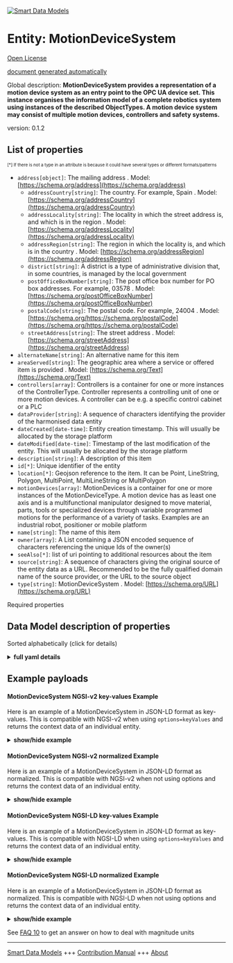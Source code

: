 <!-- 10-Header -->    
[![Smart Data Models](https://smartdatamodels.org/wp-content/uploads/2022/01/SmartDataModels_logo.png "Logo")](https://smartdatamodels.org)    
Entity: MotionDeviceSystem    
==========================<!-- /10-Header -->    
<!-- 15-License -->    
[Open License](https://github.com/smart-data-models//dataModel.OPCUA/blob/master/MotionDeviceSystem/LICENSE.md)    
[document generated automatically](https://docs.google.com/presentation/d/e/2PACX-1vTs-Ng5dIAwkg91oTTUdt8ua7woBXhPnwavZ0FxgR8BsAI_Ek3C5q97Nd94HS8KhP-r_quD4H0fgyt3/pub?start=false&loop=false&delayms=3000#slide=id.gb715ace035_0_60)    
<!-- /15-License -->    
<!-- 20-Description -->    
Global description: **MotionDeviceSystem provides a representation of a motion device system as an entry point to the OPC UA device set. This instance organises the information model of a complete robotics system using instances of the described ObjectTypes. A motion device system may consist of multiple motion devices, controllers and safety systems.**    
version: 0.1.2    
<!-- /20-Description -->    
<!-- 30-PropertiesList -->    
## List of properties    
<sup><sub>[*] If there is not a type in an attribute is because it could have several types or different formats/patterns</sub></sup>    
- `address[object]`: The mailing address  . Model: [https://schema.org/address](https://schema.org/address)	- `addressCountry[string]`: The country. For example, Spain  . Model: [https://schema.org/addressCountry](https://schema.org/addressCountry)    
	- `addressLocality[string]`: The locality in which the street address is, and which is in the region  . Model: [https://schema.org/addressLocality](https://schema.org/addressLocality)    
	- `addressRegion[string]`: The region in which the locality is, and which is in the country  . Model: [https://schema.org/addressRegion](https://schema.org/addressRegion)    
	- `district[string]`: A district is a type of administrative division that, in some countries, is managed by the local government      
	- `postOfficeBoxNumber[string]`: The post office box number for PO box addresses. For example, 03578  . Model: [https://schema.org/postOfficeBoxNumber](https://schema.org/postOfficeBoxNumber)    
	- `postalCode[string]`: The postal code. For example, 24004  . Model: [https://schema.org/https://schema.org/postalCode](https://schema.org/https://schema.org/postalCode)    
	- `streetAddress[string]`: The street address  . Model: [https://schema.org/streetAddress](https://schema.org/streetAddress)    
- `alternateName[string]`: An alternative name for this item  - `areaServed[string]`: The geographic area where a service or offered item is provided  . Model: [https://schema.org/Text](https://schema.org/Text)- `controllers[array]`:  Controllers is a container for one or more instances of the ControllerType. Controller represents a controlling unit of one or more motion devices. A controller can be e.g. a specific control cabinet or a PLC  - `dataProvider[string]`: A sequence of characters identifying the provider of the harmonised data entity  - `dateCreated[date-time]`: Entity creation timestamp. This will usually be allocated by the storage platform  - `dateModified[date-time]`: Timestamp of the last modification of the entity. This will usually be allocated by the storage platform  - `description[string]`: A description of this item  - `id[*]`: Unique identifier of the entity  - `location[*]`: Geojson reference to the item. It can be Point, LineString, Polygon, MultiPoint, MultiLineString or MultiPolygon  - `motionDevices[array]`: MotionDevices is a container for one or more instances of the MotionDeviceType. A motion device has as least one axis and is a multifunctional manipulator designed to move material, parts, tools or specialized devices through variable programmed motions for the performance of a variety of tasks. Examples are an industrial robot, positioner or mobile platform  - `name[string]`: The name of this item  - `owner[array]`: A List containing a JSON encoded sequence of characters referencing the unique Ids of the owner(s)  - `seeAlso[*]`: list of uri pointing to additional resources about the item  - `source[string]`: A sequence of characters giving the original source of the entity data as a URL. Recommended to be the fully qualified domain name of the source provider, or the URL to the source object  - `type[string]`: MotionDeviceSystem  . Model: [https://schema.org/URL](https://schema.org/URL)<!-- /30-PropertiesList -->    
<!-- 35-RequiredProperties -->    
Required properties    
<!-- /35-RequiredProperties -->    
<!-- 40-RequiredProperties -->    
<!-- /40-RequiredProperties -->    
<!-- 50-DataModelHeader -->    
## Data Model description of properties    
Sorted alphabetically (click for details)    
<!-- /50-DataModelHeader -->    
<!-- 60-ModelYaml -->    
<details><summary><strong>full yaml details</strong></summary>      
```yaml    
MotionDeviceSystem:      
  description: 'MotionDeviceSystem provides a representation of a motion device system as an entry point to the OPC UA device set. This instance organises the information model of a complete robotics system using instances of the described ObjectTypes. A motion device system may consist of multiple motion devices, controllers and safety systems.'      
  properties:      
    address:      
      description: The mailing address      
      properties:      
        addressCountry:      
          description: 'The country. For example, Spain'      
          type: string      
          x-ngsi:      
            model: https://schema.org/addressCountry      
            type: Property      
        addressLocality:      
          description: 'The locality in which the street address is, and which is in the region'      
          type: string      
          x-ngsi:      
            model: https://schema.org/addressLocality      
            type: Property      
        addressRegion:      
          description: 'The region in which the locality is, and which is in the country'      
          type: string      
          x-ngsi:      
            model: https://schema.org/addressRegion      
            type: Property      
        district:      
          description: 'A district is a type of administrative division that, in some countries, is managed by the local government'      
          type: string      
          x-ngsi:      
            type: Property      
        postOfficeBoxNumber:      
          description: 'The post office box number for PO box addresses. For example, 03578'      
          type: string      
          x-ngsi:      
            model: https://schema.org/postOfficeBoxNumber      
            type: Property      
        postalCode:      
          description: 'The postal code. For example, 24004'      
          type: string      
          x-ngsi:      
            model: https://schema.org/https://schema.org/postalCode      
            type: Property      
        streetAddress:      
          description: The street address      
          type: string      
          x-ngsi:      
            model: https://schema.org/streetAddress      
            type: Property      
        streetNr:      
          description: Number identifying a specific property on a public street      
          type: string      
          x-ngsi:      
            type: Property      
      type: object      
      x-ngsi:      
        model: https://schema.org/address      
        type: Property      
    alternateName:      
      description: An alternative name for this item      
      type: string      
      x-ngsi:      
        type: Property      
    areaServed:      
      description: The geographic area where a service or offered item is provided      
      type: string      
      x-ngsi:      
        model: https://schema.org/Text      
        type: Property      
    controllers:      
      description: ' Controllers is a container for one or more instances of the ControllerType. Controller represents a controlling unit of one or more motion devices. A controller can be e.g. a specific control cabinet or a PLC'      
      items:      
        description: A Controller      
        properties:      
          browseName:      
            description: Controller BrowseName      
            type: string      
            x-ngsi:      
              model: https://schema.org/Text      
              type: Property      
          components:      
            description: 'Components is a container for one or more instances of subtypes of ComponentType defined in OPC UA DI. The listed components are installed in the motion device system, e.g. a processing-unit, a power-supply, an IO-board or a drive, and have an electrical interface to the controller'      
            items:      
              description: A component      
              properties:      
                browseName:      
                  description: Component BrowseName      
                  type: string      
                  x-ngsi:      
                    model: https://schema.org/Text      
                    type: Property      
              type: object      
            type: array      
            x-ngsi:      
              type: Property      
          manufacturer:      
            description: The name of the company that manufactured the device      
            type: string      
            x-ngsi:      
              model: https://schema.org/Text      
              type: Property      
          model:      
            description: The name of the product      
            type: string      
            x-ngsi:      
              model: https://schema.org/Text      
              type: Property      
          parameterSet:      
            description: Provides a set of parameters      
            properties:      
              cabinetFanSpeed:      
                description: The speed of the cabinet fan      
                type: number      
                x-ngsi:      
                  model: https://schema.org/Number      
                  type: Property      
              cpuFanSpeed:      
                description: The speed of the CPU fan      
                type: number      
                x-ngsi:      
                  model: https://schema.org/Number      
                  type: Property      
              inputVoltage:      
                description: The input voltage of the controller which can be a configured value. To distinguish between an AC or DC supply the optional property Definition of the base type DataItemType shall be used      
                type: number      
                x-ngsi:      
                  model: https://schema.org/Number      
                  type: Property      
              startUpTime:      
                description: The date and time of the last start-up of the controller      
                format: date-time      
                x-ngsi:      
                  model: https://schema.org/DateTime      
                  type: Property      
              temperature:      
                description: The controller temperature given by a temperature sensor inside of the controller      
                type: number      
                x-ngsi:      
                  model: https://schema.org/Number      
                  type: Property      
              totalEnergyConsumption:      
                description: The total accumulated energy consumed by the motion devices related with this controller instance      
                type: number      
                x-ngsi:      
                  model: https://schema.org/Number      
                  type: Property      
              totalPowerOnTime:      
                description: The total accumulated time the controller was powered on      
                type: string      
                x-ngsi:      
                  model: https://schema.org/Text      
                  type: Property      
              upsState:      
                description: The vendor specific status of an integrated uninterruptible power supply or accumulator system      
                type: string      
                x-ngsi:      
                  model: https://schema.org/Text      
                  type: Property      
            type: object      
            x-ngsi:      
              type: Property      
          productCode:      
            description: A unique combination of numbers and letters used to identify the product. It may be the order information displayed on type shields or in ERP systems      
            type: string      
            x-ngsi:      
              model: https://schema.org/Text      
              type: Property      
          serialNumber:      
            description: A unique production number assigned by the manufacturer of the device. This is often stamped on the outside of the device and may be used for traceability and warranty purposes      
            type: string      
            x-ngsi:      
              model: https://schema.org/Text      
              type: Property      
          software:      
            description: Software is a container for one or more instances of SoftwareType defined in OPC UA DI. Each controller has at least one software installed that is a runtime software or firmware of the controller. NOTE This type of program is usually generated before installation and can only be modified thereafter by the manufacturer      
            items:      
              description: A software      
              properties:      
                browseName:      
                  description: Software BrowseName      
                  type: string      
                  x-ngsi:      
                    model: https://schema.org/Text      
                    type: Property      
              type: object      
            type: array      
            x-ngsi:      
              type: Property      
          taskControls:      
            description: TaskControls is a container for one or more instances of TaskControlType. The task control describes an execution engine that loads and runs task programs. One task runs one task program at the time. The system should instantiate the maximum allowed number of task controls      
            items:      
              description: A TaskControl      
              properties:      
                browseName:      
                  description: TaskControl BrowseName      
                  type: string      
                  x-ngsi:      
                    model: https://schema.org/Text      
                    type: Property      
                componentName:      
                  description: The name of the component      
                  type: string      
                  x-ngsi:      
                    model: https://schema.org/Text      
                    type: Property      
                parameterSet:      
                  description: Provides a set of parameters      
                  properties:      
                    executionMode:      
                      description: How the task control executes the task program      
                      type: number      
                      x-ngsi:      
                        model: https://schema.org/Number      
                        type: Property      
                    taskProgramLoaded:      
                      description: 'TRUE if a task program is loaded in the task control, FALSE otherwise'      
                      type: boolean      
                      x-ngsi:      
                        model: https://schema.org/Boolean      
                        type: Property      
                    taskProgramName:      
                      description: A customer given identifier for the task program      
                      type: string      
                      x-ngsi:      
                        model: https://schema.org/Text      
                        type: Property      
                  type: object      
                  x-ngsi:      
                    type: Property      
              type: object      
            type: array      
            x-ngsi:      
              type: Property      
        type: object      
      type: array      
      x-ngsi:      
        type: Property      
    dataProvider:      
      description: A sequence of characters identifying the provider of the harmonised data entity      
      type: string      
      x-ngsi:      
        type: Property      
    dateCreated:      
      description: Entity creation timestamp. This will usually be allocated by the storage platform      
      format: date-time      
      type: string      
      x-ngsi:      
        type: Property      
    dateModified:      
      description: Timestamp of the last modification of the entity. This will usually be allocated by the storage platform      
      format: date-time      
      type: string      
      x-ngsi:      
        type: Property      
    description:      
      description: A description of this item      
      type: string      
      x-ngsi:      
        type: Property      
    id:      
      anyOf:      
        - description: Identifier format of any NGSI entity      
          maxLength: 256      
          minLength: 1      
          pattern: ^[\w\-\.\{\}\$\+\*\[\]`|~^@!,:\\]+$      
          type: string      
          x-ngsi:      
            type: Property      
        - description: Identifier format of any NGSI entity      
          format: uri      
          type: string      
          x-ngsi:      
            type: Property      
      description: Unique identifier of the entity      
      x-ngsi:      
        type: Property      
    location:      
      description: 'Geojson reference to the item. It can be Point, LineString, Polygon, MultiPoint, MultiLineString or MultiPolygon'      
      oneOf:      
        - description: Geojson reference to the item. Point      
          properties:      
            bbox:      
              items:      
                type: number      
              minItems: 4      
              type: array      
            coordinates:      
              items:      
                type: number      
              minItems: 2      
              type: array      
            type:      
              enum:      
                - Point      
              type: string      
          required:      
            - type      
            - coordinates      
          title: GeoJSON Point      
          type: object      
          x-ngsi:      
            type: GeoProperty      
        - description: Geojson reference to the item. LineString      
          properties:      
            bbox:      
              items:      
                type: number      
              minItems: 4      
              type: array      
            coordinates:      
              items:      
                items:      
                  type: number      
                minItems: 2      
                type: array      
              minItems: 2      
              type: array      
            type:      
              enum:      
                - LineString      
              type: string      
          required:      
            - type      
            - coordinates      
          title: GeoJSON LineString      
          type: object      
          x-ngsi:      
            type: GeoProperty      
        - description: Geojson reference to the item. Polygon      
          properties:      
            bbox:      
              items:      
                type: number      
              minItems: 4      
              type: array      
            coordinates:      
              items:      
                items:      
                  items:      
                    type: number      
                  minItems: 2      
                  type: array      
                minItems: 4      
                type: array      
              type: array      
            type:      
              enum:      
                - Polygon      
              type: string      
          required:      
            - type      
            - coordinates      
          title: GeoJSON Polygon      
          type: object      
          x-ngsi:      
            type: GeoProperty      
        - description: Geojson reference to the item. MultiPoint      
          properties:      
            bbox:      
              items:      
                type: number      
              minItems: 4      
              type: array      
            coordinates:      
              items:      
                items:      
                  type: number      
                minItems: 2      
                type: array      
              type: array      
            type:      
              enum:      
                - MultiPoint      
              type: string      
          required:      
            - type      
            - coordinates      
          title: GeoJSON MultiPoint      
          type: object      
          x-ngsi:      
            type: GeoProperty      
        - description: Geojson reference to the item. MultiLineString      
          properties:      
            bbox:      
              items:      
                type: number      
              minItems: 4      
              type: array      
            coordinates:      
              items:      
                items:      
                  items:      
                    type: number      
                  minItems: 2      
                  type: array      
                minItems: 2      
                type: array      
              type: array      
            type:      
              enum:      
                - MultiLineString      
              type: string      
          required:      
            - type      
            - coordinates      
          title: GeoJSON MultiLineString      
          type: object      
          x-ngsi:      
            type: GeoProperty      
        - description: Geojson reference to the item. MultiLineString      
          properties:      
            bbox:      
              items:      
                type: number      
              minItems: 4      
              type: array      
            coordinates:      
              items:      
                items:      
                  items:      
                    items:      
                      type: number      
                    minItems: 2      
                    type: array      
                  minItems: 4      
                  type: array      
                type: array      
              type: array      
            type:      
              enum:      
                - MultiPolygon      
              type: string      
          required:      
            - type      
            - coordinates      
          title: GeoJSON MultiPolygon      
          type: object      
          x-ngsi:      
            type: GeoProperty      
      x-ngsi:      
        type: GeoProperty      
    motionDevices:      
      description: 'MotionDevices is a container for one or more instances of the MotionDeviceType. A motion device has as least one axis and is a multifunctional manipulator designed to move material, parts, tools or specialized devices through variable programmed motions for the performance of a variety of tasks. Examples are an industrial robot, positioner or mobile platform'      
      items:      
        description: A MotionDevice      
        properties:      
          additionalComponents:      
            description: 'AdditionalComponents is a container for one or more instances of subtypes of ComponentType defined in OPC UA DI. The listed components are installed at the motion device, e.g. an IO-board'      
            items:      
              description: An additional component      
              properties:      
                browseName:      
                  description: AdditionalComponent BrowseName      
                  type: string      
                  x-ngsi:      
                    model: https://schema.org/Text      
                    type: Property      
              type: object      
            type: array      
            x-ngsi:      
              type: Property      
          axes:      
            description: Axes is a container for one or more instances of the AxisType      
            items:      
              description: An axis      
              properties:      
                browseName:      
                  description: Axis BrowseName      
                  type: string      
                  x-ngsi:      
                    model: https://schema.org/Text      
                    type: Property      
                motionProfile:      
                  description: The kind of motion device defined by MotionDeviceCategoryEnumeration based on ISO 8373      
                  enum:      
                    - OTHER      
                    - ROTARY      
                    - ROTARY_ENDLESS      
                    - LINEAR      
                    - LINEAR_ENDLESS      
                  type: string      
                  x-ngsi:      
                    model: https://schema.org/Number      
                    type: Property      
                parameterSet:      
                  description: Provides a set of parameters      
                  properties:      
                    actualAcceleration:      
                      description: The axis acceleration      
                      type: number      
                      x-ngsi:      
                        model: https://schema.org/Number      
                        type: Property      
                    actualPosition:      
                      description: The current position of the axis      
                      type: number      
                      x-ngsi:      
                        model: https://schema.org/Number      
                        type: Property      
                    actualSpeed:      
                      description: The axis speed      
                      type: number      
                      x-ngsi:      
                        model: https://schema.org/Number      
                        type: Property      
                  type: object      
                  x-ngsi:      
                    type: Property      
              type: object      
            type: array      
            x-ngsi:      
              type: Property      
          browseName:      
            description: MotionDevice BrowseName      
            type: string      
            x-ngsi:      
              model: https://schema.org/Text      
              type: Property      
          manufacturer:      
            description: The name of the company that manufactured the device      
            type: string      
            x-ngsi:      
              model: https://schema.org/Text      
              type: Property      
          model:      
            description: The name of the product      
            type: string      
            x-ngsi:      
              model: https://schema.org/Text      
              type: Property      
          motionDeviceCategory:      
            description: The kind of motion device defined by MotionDeviceCategoryEnumeration based on ISO 8373      
            enum:      
              - OTHER      
              - ARTICULATED_ROBOT      
              - SCARA_ROBOT      
              - CARTESIAN_ROBOT      
              - SPHERICAL_ROBOT      
              - PARALLEL_ROBOT      
              - CYLINDRICAL_ROBOT      
            type: string      
            x-ngsi:      
              model: https://schema.org/Number      
              type: Property      
          parameterSet:      
            description: Provides a set of parameters      
            properties:      
              inControl:      
                description: 'The information if the actuators (in most cases a motor) of the motion device are powered up and in control: ''true'''      
                type: boolean      
                x-ngsi:      
                  model: https://schema.org/Boolean      
                  type: Property      
              onPath:      
                description: 'True if the motion device is on or near enough the planned program path such that program execution can continue. If the MotionDevice deviates too much from this path in case of errors or an emergency stop, this value becomes false. If OnPath is false, the motion device needs repositioning to continue program execution'      
                type: boolean      
                x-ngsi:      
                  model: https://schema.org/Boolean      
                  type: Property      
              speedOverride:      
                description: The current speed setting in percent of programmed speed (0 - 100%)      
                type: number      
                x-ngsi:      
                  model: https://schema.org/Number      
                  type: Property      
            type: object      
            x-ngsi:      
              type: Property      
          powerTrains:      
            description: PowerTrains is a container for one or more instances of the PowerTrainType      
            items:      
              description: A powerTrain      
              properties:      
                browseName:      
                  description: PowerTrain BrowseName      
                  type: string      
                  x-ngsi:      
                    model: https://schema.org/Text      
                    type: Property      
                gears:      
                  description: Gears is a container for one or more instances of the GearType      
                  items:      
                    description: A gear      
                    properties:      
                      browseName:      
                        description: Gear BrowseName      
                        type: string      
                        x-ngsi:      
                          model: https://schema.org/Text      
                          type: Property      
                      gearRatio:      
                        description: The transmission ratio of the gear expressed as a fraction as input velocity (motor side) by output velocity (load side)      
                        type: number      
                        x-ngsi:      
                          model: https://schema.org/Number      
                          type: Property      
                      manufacturer:      
                        description: The name of the company that manufactured the device      
                        type: string      
                        x-ngsi:      
                          model: https://schema.org/Text      
                          type: Property      
                      model:      
                        description: The name of the product      
                        type: string      
                        x-ngsi:      
                          model: https://schema.org/Text      
                          type: Property      
                      pitch:      
                        description: The distance covered in millimeters (mm) for linear motion per one revolution of the output side of the driving unit. Pitch is used in combination with GearRatio to describe the overall transmission from input to output of the gear      
                        type: number      
                        x-ngsi:      
                          model: https://schema.org/Number      
                          type: Property      
                      productCode:      
                        description: A unique combination of numbers and letters used to identify the product. It may be the order information displayed on type shields or in ERP systems      
                        type: string      
                        x-ngsi:      
                          model: https://schema.org/Text      
                          type: Property      
                      serialNumber:      
                        description: A unique production number assigned by the manufacturer of the device. This is often stamped on the outside of the device and may be used for traceability and warranty purposes      
                        type: string      
                        x-ngsi:      
                          model: https://schema.org/Text      
                          type: Property      
                    type: object      
                  type: array      
                  x-ngsi:      
                    type: Property      
                motors:      
                  description: Motors is a container for one or more instances of the MotorType      
                  items:      
                    description: A motor      
                    properties:      
                      browseName:      
                        description: Motor BrowseName      
                        type: string      
                        x-ngsi:      
                          model: https://schema.org/Text      
                          type: Property      
                      manufacturer:      
                        description: The name of the company that manufactured the device      
                        type: string      
                        x-ngsi:      
                          model: https://schema.org/Text      
                          type: Property      
                      model:      
                        description: The name of the product      
                        type: string      
                        x-ngsi:      
                          model: https://schema.org/Text      
                          type: Property      
                      parameterSet:      
                        description: Provides a set of parameters      
                        properties:      
                          brakeReleased:      
                            description: TRUE the motor is free to run. FALSE means that the motor shaft is locked by the brake      
                            type: boolean      
                            x-ngsi:      
                              model: https://schema.org/Boolean      
                              type: Property      
                          effectiveLoadRate:      
                            description: A percentage of maximum continuous load      
                            type: number      
                            x-ngsi:      
                              model: https://schema.org/Number      
                              type: Property      
                          motorTemperature:      
                            description: The temperature of the motor      
                            type: number      
                            x-ngsi:      
                              model: https://schema.org/Number      
                              type: Property      
                        type: object      
                        x-ngsi:      
                          type: Property      
                      productCode:      
                        description: A unique combination of numbers and letters used to identify the product. It may be the order information displayed on type shields or in ERP systems      
                        type: string      
                        x-ngsi:      
                          model: https://schema.org/Text      
                          type: Property      
                      serialNumber:      
                        description: A unique production number assigned by the manufacturer of the device. This is often stamped on the outside of the device and may be used for traceability and warranty purposes      
                        type: string      
                        x-ngsi:      
                          model: https://schema.org/Text      
                          type: Property      
                    type: object      
                  type: array      
                  x-ngsi:      
                    type: Property      
              type: object      
            productCode:      
              description: 'Property. Model:''https://schema.org/Text''. A unique combination of numbers and letters used to identify the product. It may be the order information displayed on type shields or in ERP systems.'      
              type: string      
            serialNumber:      
              description: 'Property. Model:''https://schema.org/Text''. A unique production number assigned by the manufacturer of the device. This is often stamped on the outside of the device and may be used for traceability and warranty purposes.'      
              type: string      
            type: array      
            x-ngsi:      
              type: Property      
        safetyStates:      
          description: SafetyStates is a container for one or more instances of the SafetyStatesType      
          items:      
            description: A powerTrain      
            properties:      
              browseName:      
                description: SafetyState BrowseName      
                type: string      
                x-ngsi:      
                  model: https://schema.org/Text      
                  type: Property      
              componentName:      
                description: The name of the component      
                type: string      
                x-ngsi:      
                  model: https://schema.org/Text      
                  type: Property      
              emergencyStopFunctions:      
                description: EmergencyStopFunctions is a container for one or more instances of the EmergencyStopFunctionType. The number and names of emergency stop functions is vendor specific      
                items:      
                  description: A emergencyStopFunction      
                  properties:      
                    active:      
                      description: 'TRUE if this particular emergency stop function is active, e.g. that the emergency stop button is pressed, FALSE otherwise'      
                      type: boolean      
                      x-ngsi:      
                        model: https://schema.org/Boolean      
                        type: Property      
                    browseName:      
                      description: EmergencyStopFunction BrowseName      
                      type: string      
                      x-ngsi:      
                        model: https://schema.org/Text      
                        type: Property      
                    name:      
                      description: Manufacturer-specific protective stop function identifier within the safety system      
                      type: string      
                      x-ngsi:      
                        model: https://schema.org/Text      
                        type: Property      
                  type: object      
                type: array      
                x-ngsi:      
                  type: Property      
              parameterSet:      
                description: Provides a set of parameters      
                properties:      
                  EmergencyStop:      
                    description: 'TRUE if one or more of the emergency stop functions in the robot system are active, FALSE otherwise. If the EmergencyStopFunctions object is provided, then the value of this variable is TRUE if one or more of the listed emergency stop functions are active'      
                    type: boolean      
                    x-ngsi:      
                      model: https://schema.org/Boolean      
                      type: Property      
                  operationalMode:      
                    description: 'The current operational mode. Allowed values are described in OperationalModeEnumeration, see ISO 10218-1:2011'      
                    enum:      
                      - OTHER      
                      - MANUAL_REDUCED_SPEED      
                      - MANUAL_HIGH_SPEED      
                      - AUTOMATIC      
                      - AUTOMATIC_EXTERNAL      
                    type: number      
                    x-ngsi:      
                      model: https://schema.org/Number      
                      type: Property      
                  protectiveStop:      
                    description: 'TRUE if one or more of the enabled protective stop functions in the system are active, FALSE otherwise. If the ProtectiveStopFunctions object is provided, then the value of this variable is TRUE if one or more of the listed protective stop functions are enabled and active'      
                    type: boolean      
                    x-ngsi:      
                      model: https://schema.org/Boolean      
                      type: Property      
                type: object      
                x-ngsi:      
                  type: Property      
              protectiveStopFunctions:      
                description: ProtectiveStopFunctions is a container for one or more instances of the ProtectiveStopFunctionType. The number and names of protective stop functions is vendor specific      
                items:      
                  description: A protectiveStopFunction      
                  properties:      
                    active:      
                      description: 'TRUE if this particular protective stop function is active, e.g. that a stop is initiated, FALSE otherwise. If Enabled is FALSE then Active shall be FALSE'      
                      type: boolean      
                      x-ngsi:      
                        model: https://schema.org/Boolean      
                        type: Property      
                    browseName:      
                      description: ProtectiveStopFunction BrowseName      
                      type: string      
                      x-ngsi:      
                        model: https://schema.org/Text      
                        type: Property      
                    enabled:      
                      description: 'TRUE if this protective stop function is currently supervising the system, FALSE otherwise. A protective stop function may or may not be enabled at all times, e.g. the protective stop function of the safety doors are typically enabled in automatic operational mode and disabled in manual mode. On the other hand for example, the protective stop function of the teach pendant enabling device is enabled in manual modes and disabled in automatic modes'      
                      type: boolean      
                      x-ngsi:      
                        model: https://schema.org/Boolean      
                        type: Property      
                    name:      
                      description: Manufacturer-specific protective stop function identifier within the safety system      
                      type: string      
                      x-ngsi:      
                        model: https://schema.org/Text      
                        type: Property      
                  type: object      
                type: array      
                x-ngsi:      
                  type: Property      
            type: object      
          type: array      
          x-ngsi:      
            type: Property      
        type: object      
      type: array      
      x-ngsi:      
        type: Property      
    name:      
      description: The name of this item      
      type: string      
      x-ngsi:      
        type: Property      
    owner:      
      description: A List containing a JSON encoded sequence of characters referencing the unique Ids of the owner(s)      
      items:      
        anyOf:      
          - description: Identifier format of any NGSI entity      
            maxLength: 256      
            minLength: 1      
            pattern: ^[\w\-\.\{\}\$\+\*\[\]`|~^@!,:\\]+$      
            type: string      
            x-ngsi:      
              type: Property      
          - description: Identifier format of any NGSI entity      
            format: uri      
            type: string      
            x-ngsi:      
              type: Property      
        description: Unique identifier of the entity      
        x-ngsi:      
          type: Property      
      type: array      
      x-ngsi:      
        type: Property      
    seeAlso:      
      description: list of uri pointing to additional resources about the item      
      oneOf:      
        - items:      
            format: uri      
            type: string      
          minItems: 1      
          type: array      
        - format: uri      
          type: string      
      x-ngsi:      
        type: Property      
    source:      
      description: 'A sequence of characters giving the original source of the entity data as a URL. Recommended to be the fully qualified domain name of the source provider, or the URL to the source object'      
      type: string      
      x-ngsi:      
        type: Property      
    type:      
      description: MotionDeviceSystem      
      enum:      
        - MotionDeviceSystem      
      type: string      
      x-ngsi:      
        model: https://schema.org/URL      
        type: Property      
  required: []      
  type: object      
  x-derived-from: ""      
  x-disclaimer: 'Redistribution and use in source and binary forms, with or without modification, are permitted  provided that the license conditions are met. Copyleft (c) 2022 Contributors to Smart Data Models Program'      
  x-license-url: https://github.com/smart-data-models/dataModel.OPCUA/blob/master/MotionDeviceSystem/LICENSE.md      
  x-model-schema: https://smart-data-models.github.io/dataModel.MotionDeviceSystem/MotionDeviceSysten/schema.json      
  x-model-tags: ""      
  x-version: 0.1.2      
```    
</details>      
<!-- /60-ModelYaml -->    
<!-- 70-MiddleNotes -->    
<!-- /70-MiddleNotes -->    
<!-- 80-Examples -->    
## Example payloads      
#### MotionDeviceSystem NGSI-v2 key-values Example      
Here is an example of a MotionDeviceSystem in JSON-LD format as key-values. This is compatible with NGSI-v2 when  using `options=keyValues` and returns the context data of an individual entity.    
<details><summary><strong>show/hide example</strong></summary>      
```json  
{  
  "id": "MotionDeviceSystem",  
  "type": "MotionDeviceSystem",  
  "controllers": [  
    {  
      "browseName": "Controller",  
      "components": [  
        {  
          "browseName": "Component"  
        }  
      ],  
      "manufacturer": "Engineering Ingegneria Informatica",  
      "model": "Model",  
      "parameterSet": {  
        "cpuFanSpeed": 1600.0,  
        "cabinetFanSpeed": 2000.5,  
        "inputVoltage": 2500.0,  
        "startUpTime": "2020-10-19T07:36:06.713Z",  
        "temperature": 50.0,  
        "totalEnergyConsumption": 170.1,  
        "totalPowerOnTime": "",  
        "upsState": "alive"  
      },  
      "productCode": "MP695ENG004",  
      "serialNumber": "ENG-004",  
      "software": [  
        {  
          "browseName": "Software"  
        }  
      ],  
      "taskControls": [  
        {  
          "browseName": "TaskControl",  
          "componentName": "TaskControl",  
          "parameterSet": {  
            "taskProgramName": "TaskProg",  
            "taskProgramLoaded": true,  
            "executionMode": 0  
          }  
        }  
      ]  
    }  
  ],  
  "motionDevices": [  
    {  
      "browseName": "MotionDevice",  
      "additionalComponents": [  
        {  
          "browseName": "AdditionalComponent"  
        }  
      ],  
      "axes": [  
        {  
          "browseName": "AxisX",  
          "motionProfile": "OTHER",  
          "parameterSet": {  
            "actualPosition": 1.0,  
            "actualSpeed": 2.5,  
            "actualAcceleration": 3.0  
          }  
        },  
        {  
          "browseName": "AxisY",  
          "motionProfile": "LINEAR",  
          "parameterSet": {  
            "actualPosition": 1.0,  
            "actualSpeed": 2.5,  
            "actualAcceleration": 3.0  
          }  
        }  
      ],  
      "manufacturer": "Engineering Ingegneria Informatica",  
      "model": "Model",  
      "motionDeviceCategory": "OTHER",  
      "powerTrains": [  
        {  
          "browseName": "PowerTrain",  
          "gears": [  
            {  
              "browseName": "Gear",  
              "gearRatio": 0.5,  
              "manufacturer": "Engineering Ingegneria Informatica",  
              "model": "Model",  
              "pitch": 1.0,  
              "productCode": "MP695ENG003",  
              "serialNumber": "ENG-003"  
            }  
          ],  
          "motors": [  
            {  
              "browseName": "Motor",  
              "manufacturer": "Engineering Ingegneria Informatica",  
              "model": "Model",  
              "parameterSet": {  
                "brakeReleased": true,  
                "effectiveLoadRate": 0,  
                "motorTemperature": 75  
              },  
              "productCode": "MP695ENG002",  
              "serialNumber": "ENG-002"  
            }  
          ]  
        }  
      ]  
    }  
  ],  
  "safetyStates": [  
    {  
      "browseName": "SafetyState",  
      "emergencyStopFunctions": [  
        {  
          "browseName": "EmergencyStopFunction",  
          "active": true,  
          "name": "emergencyStop"  
        }  
      ],  
      "parameterSet": {  
        "emergencyStop": true,  
        "operationalMode": "AUTOMATIC",  
        "protectiveStop": true  
      },  
      "protectiveStopFunctions": [  
        {  
          "browseName": "ProtectiveStopFunction",  
          "active": true,  
          "enabled": true,  
          "name": "protectiveStop"  
        }  
      ]  
    }  
  ]  
}  
```  
</details>    
#### MotionDeviceSystem NGSI-v2 normalized Example      
Here is an example of a MotionDeviceSystem in JSON-LD format as normalized. This is compatible with NGSI-v2 when not using options and returns the context data of an individual entity.    
<details><summary><strong>show/hide example</strong></summary>      
```json  
{  
  "id": "MotionDeviceSystem",  
  "type": "MotionDeviceSystem",  
  "controllers": {  
    "type": "StructuredValue",  
    "value": [  
      {  
        "browseName": "Controller",  
        "components": [  
          {  
            "browseName": "Component"  
          }  
        ],  
        "manufacturer": "Engineering Ingegneria Informatica",  
        "model": "Model",  
        "parameterSet": {  
          "cpuFanSpeed": 1600.0,  
          "cabinetFanSpeed": 2000.5,  
          "inputVoltage": 2500.0,  
          "startUpTime": "2020-10-19T07:36:06.713Z",  
          "temperature": 50.0,  
          "totalEnergyConsumption": 170.1,  
          "totalPowerOnTime": "",  
          "upsState": "alive"  
        },  
        "productCode": "MP695ENG004",  
        "serialNumber": "ENG-004",  
        "software": [  
          {  
            "browseName": "Software"  
          }  
        ],  
        "taskControls": [  
          {  
            "browseName": "TaskControl",  
            "componentName": "TaskControl",  
            "parameterSet": {  
              "taskProgramName": "TaskProg",  
              "taskProgramLoaded": true,  
              "executionMode": 0  
            }  
          }  
        ]  
      }  
    ]  
  },  
  "motionDevices": {  
    "type": "StructuredValue",  
    "value": [  
      {  
        "browseName": "MotionDevice",  
        "additionalComponents": [  
          {  
            "browseName": "AdditionalComponent"  
          }  
        ],  
        "axes": [  
          {  
            "browseName": "AxisX",  
            "motionProfile": "OTHER",  
            "parameterSet": {  
              "actualPosition": 1.0,  
              "actualSpeed": 2.5,  
              "actualAcceleration": 3.0  
            }  
          },  
          {  
            "browseName": "AxisY",  
            "motionProfile": "LINEAR",  
            "parameterSet": {  
              "actualPosition": 1.5,  
              "actualSpeed": 2.0,  
              "actualAcceleration": 3.0  
            }  
          }  
        ],  
        "manufacturer": "Engineering Ingegneria Informatica",  
        "model": "Model",  
        "motionDeviceCategory": "OTHER",  
        "powerTrains": [  
          {  
            "browseName": "PowerTrain",  
            "gears": [  
              {  
                "browseName": "Gear",  
                "gearRatio": 0.5,  
                "manufacturer": "Engineering Ingegneria Informatica",  
                "model": "Model",  
                "pitch": 1.0,  
                "productCode": "MP695ENG003",  
                "serialNumber": "ENG-003"  
              }  
            ],  
            "motors": [  
              {  
                "browseName": "Motor",  
                "manufacturer": "Engineering Ingegneria Informatica",  
                "model": "Model",  
                "parameterSet": {  
                  "brakeReleased": true,  
                  "effectiveLoadRate": 0,  
                  "motorTemperature": 75  
                },  
                "productCode": "MP695ENG002",  
                "serialNumber": "ENG-002"  
              }  
            ]  
          }  
        ]  
      }  
    ]  
  },  
  "safetyStates": {  
    "type": "StructuredValue",  
    "value": [  
      {  
        "browseName": "SafetyState",  
        "emergencyStopFunctions": [  
          {  
            "browseName": "EmergencyStopFunction",  
            "active": true,  
            "name": "emergencyStop"  
          }  
        ],  
        "parameterSet": {  
          "emergencyStop": true,  
          "operationalMode": "AUTOMATIC",  
          "protectiveStop": true  
        },  
        "protectiveStopFunctions": [  
          {  
            "browseName": "ProtectiveStopFunction",  
            "active": true,  
            "enabled": true,  
            "name": "protectiveStop"  
          }  
        ]  
      }  
    ]  
  }  
}  
```  
</details>    
#### MotionDeviceSystem NGSI-LD key-values Example      
Here is an example of a MotionDeviceSystem in JSON-LD format as key-values. This is compatible with NGSI-LD when  using `options=keyValues` and returns the context data of an individual entity.    
<details><summary><strong>show/hide example</strong></summary>      
```json  
{  
  "id": "urn:ngsi-ld:MotionDeviceSystem:MotionDeviceSystem",  
  "type": "MotionDeviceSystem",  
  "controllers": [  
    {  
      "browseName": "uri:ngsi-ld:Controller",  
      "components": [  
        {  
          "browseName": "uri:ngsi-ld:Component"  
        }  
      ],  
      "manufacturer": "Engineering Ingegneria Informatica",  
      "model": "Model",  
      "parameterSet": {  
        "cpuFanSpeed": 1600.0,  
        "cabinetFanSpeed": 2000.5,  
        "inputVoltage": 2500.0,  
        "startUpTime": "2020-10-19T07:36:06.713Z",  
        "temperature": 50.0,  
        "totalEnergyConsumption": 170.1,  
        "totalPowerOnTime": "",  
        "upsState": "alive"  
      },  
      "productCode": "MP695ENG004",  
      "serialNumber": "ENG-004",  
      "software": [  
        {  
          "browseName": "uri:ngsi-ld:Software"  
        }  
      ],  
      "taskControls": [  
        {  
          "browseName": "uri:ngsi-ld:TaskControl",  
          "componentName": "TaskControl",  
          "parameterSet": {  
            "taskProgramName": "TaskProg",  
            "taskProgramLoaded": true,  
            "executionMode": 0  
          }  
        }  
      ]  
    }  
  ],  
  "motionDevices": [  
    {  
      "browseName": "uri:ngsi-ld:MotionDevice",  
      "additionalComponents": [  
        {  
          "browseName": "uri:ngsi-ld:AdditionalComponent"  
        }  
      ],  
      "axes": [  
        {  
          "browseName": "uri:ngsi-ld:AxisX",  
          "motionProfile": "OTHER",  
          "parameterSet": {  
            "actualPosition": 1.0,  
            "actualSpeed": 2.5,  
            "actualAcceleration": 3.0  
          }  
        },  
        {  
          "browseName": "uri:ngsi-ld:AxisY",  
          "motionProfile": "LINEAR",  
          "parameterSet": {  
            "actualPosition": 1.0,  
            "actualSpeed": 2.5,  
            "actualAcceleration": 3.0  
          }  
        }  
      ],  
      "manufacturer": "Engineering Ingegneria Informatica",  
      "model": "Model",  
      "motionDeviceCategory": "OTHER",  
      "powerTrains": [  
        {  
          "browseName": "uri:ngsi-ld:PowerTrain",  
          "gears": [  
            {  
              "browseName": "uri:ngsi-ld:Gear",  
              "gearRatio": 0.5,  
              "manufacturer": "Engineering Ingegneria Informatica",  
              "model": "Model",  
              "pitch": 1.0,  
              "productCode": "MP695ENG003",  
              "serialNumber": "ENG-003"  
            }  
          ],  
          "motors": [  
            {  
              "browseName": "uri:ngsi-ld:Motor",  
              "manufacturer": "Engineering Ingegneria Informatica",  
              "model": "Model",  
              "parameterSet": {  
                "brakeReleased": true,  
                "effectiveLoadRate": 0,  
                "motorTemperature": 75  
              },  
              "productCode": "MP695ENG002",  
              "serialNumber": "ENG-002"  
            }  
          ]  
        }  
      ]  
    }  
  ],  
  "safetyStates": [  
    {  
      "browseName": "uri:ngsi-ld:SafetyState",  
      "emergencyStopFunctions": [  
        {  
          "browseName": "uri:ngsi-ld:EmergencyStopFunction",  
          "active": true,  
          "name": "emergencyStop"  
        }  
      ],  
      "parameterSet": {  
        "emergencyStop": true,  
        "operationalMode": "AUTOMATIC",  
        "protectiveStop": true  
      },  
      "protectiveStopFunctions": [  
        {  
          "browseName": "uri:ngsi-ld:ProtectiveStopFunction",  
          "active": true,  
          "enabled": true,  
          "name": "protectiveStop"  
        }  
      ]  
    }  
  ],  
  "@context": [  
    "https://smart-data-models.github.io/data-models/context.jsonld",  
    "https://raw.githubusercontent.com/smart-data-models/dataModel.OPCUA/master/context.jsonld"  
  ]  
}  
```  
</details>    
#### MotionDeviceSystem NGSI-LD normalized Example      
Here is an example of a MotionDeviceSystem in JSON-LD format as normalized. This is compatible with NGSI-LD when not using options and returns the context data of an individual entity.    
<details><summary><strong>show/hide example</strong></summary>      
```json  
{  
    "id": "urn:ngsi-ld:MotionDeviceSystem",  
    "type": "MotionDeviceSystem",  
    "controllers": [  
        {  
            "browseName": {  
                "type": "Property",  
                "value": "uri:ngsi-ld:Controller"  
            },  
            "components": [  
                {  
                    "browseName": {  
                        "type": "Property",  
                        "value": "uri:ngsi-ld:Component"  
                    }  
                }  
            ],  
            "manufacturer": {  
                "type": "Property",  
                "value": "Engineering Ingegneria Informatica"  
            },  
            "model": {  
                "type": "Property",  
                "value": "Model"  
            },  
            "parameterSet": {  
                "type": "Property",  
                "value": {  
                    "cpuFanSpeed": 1600.0,  
                    "cabinetFanSpeed": 2000.5,  
                    "inputVoltage": 2500.0,  
                    "startUpTime": "2020-10-19T07:36:06.713Z",  
                    "temperature": 50.0,  
                    "totalEnergyConsumption": 170.1,  
                    "totalPowerOnTime": "",  
                    "upsState": "alive"  
                }  
            },  
            "productCode": {  
                "type": "Property",  
                "value": "MP695ENG004"  
            },  
            "serialNumber": {  
                "type": "Property",  
                "value": "ENG-004"  
            },  
            "software": [  
                {  
                    "browseName": {  
                        "type": "Property",  
                        "value": "uri:ngsi-ld:Software"  
                    }  
                }  
            ],  
            "taskControls": [  
                {  
                    "browseName": {  
                        "type": "Property",  
                        "value": "uri:ngsi-ld:TaskControl"  
                    },  
                    "componentName": {  
                        "type": "Property",  
                        "value": "TaskControl"  
                    },  
                    "parameterSet": {  
                        "type": "Property",  
                        "value": {  
                            "taskProgramName": "TaskProg",  
                            "taskProgramLoaded": true,  
                            "executionMode": 0  
                        }  
                    }  
                }  
            ]  
        }  
    ],  
    "motionDevices": [  
        {  
            "browseName": {  
                "type": "Property",  
                "value": "uri:ngsi-ld:MotionDevice"  
            },  
            "additionalComponents": [  
                {  
                    "browseName": {  
                        "type": "Property",  
                        "value": "uri:ngsi-ld:AdditionalComponent"  
                    }  
                }  
            ],  
            "axes": [  
                {  
                    "browseName": {  
                        "type": "Property",  
                        "value": "uri:ngsi-ld:AxisX"  
                    },  
                    "motionProfile": {  
                        "type": "Property",  
                        "value": "OTHER"  
                    },  
                    "parameterSet": {  
                        "type": "Property",  
                        "value": {  
                            "actualPosition": 1.0,  
                            "actualSpeed": 2.5,  
                            "actualAcceleration": 3.0  
                        }  
                    }  
                },  
                {  
                    "browseName": {  
                        "type": "Property",  
                        "value": "uri:ngsi-ld:AxisY"  
                    },  
                    "motionProfile": {  
                        "type": "Property",  
                        "value": "LINEAR"  
                    },  
                    "parameterSet": {  
                        "type": "Property",  
                        "value": {  
                            "actualPosition": 1.5,  
                            "actualSpeed": 2.0,  
                            "actualAcceleration": 3.0  
                        }  
                    }  
                }  
            ],  
            "manufacturer": {  
                "type": "Property",  
                "value": "Engineering Ingegneria Informatica"  
            },  
            "model": {  
                "type": "Property",  
                "value": "Model"  
            },  
            "motionDeviceCategory": {  
                "type": "Property",  
                "value": "OTHER"  
            },  
            "powerTrains": [  
                {  
                    "browseName": {  
                        "type": "Property",  
                        "value": "uri:ngsi-ld:PowerTrain"  
                    },  
                    "gears": [  
                        {  
                            "browseName": {  
                                "type": "Property",  
                                "value": "uri:ngsi-ld:Gear"  
                            },  
                            "gearRatio": {  
                                "type": "Property",  
                                "value": 0.5  
                            },  
                            "manufacturer": {  
                                "type": "Property",  
                                "value": "Engineering Ingegneria Informatica"  
                            },  
                            "model": {  
                                "type": "Property",  
                                "value": "Model"  
                            },  
                            "pitch": {  
                                "type": "Property",  
                                "value": 1.0  
                            },  
                            "productCode": {  
                                "type": "Property",  
                                "value": "MP695ENG003"  
                            },  
                            "serialNumber": {  
                                "type": "Property",  
                                "value": "ENG-003"  
                            }  
                        }  
                    ],  
                    "motors": [  
                        {  
                            "browseName": {  
                                "type": "Property",  
                                "value": "uri:ngsi-ld:Motor"  
                            },  
                            "manufacturer": {  
                                "type": "Property",  
                                "value": "Engineering Ingegneria Informatica"  
                            },  
                            "model": {  
                                "type": "Property",  
                                "value": "Model"  
                            },  
                            "parameterSet": {  
                                "type": "Property",  
                                "value": {  
                                    "brakeReleased": true,  
                                    "effectiveLoadRate": 0,  
                                    "motorTemperature": 75  
                                }  
                            },  
                            "productCode": {  
                                "type": "Property",  
                                "value": "MP695ENG002"  
                            },  
                            "serialNumber": {  
                                "type": "Property",  
                                "value": "ENG-002"  
                            }  
                        }  
                    ]  
                }  
            ]  
        }  
    ],  
    "safetyStates": [  
        {  
            "browseName": {  
                "type": "Property",  
                "value": "uri:ngsi-ld:SafetyState"  
            },  
            "emergencyStopFunctions": [  
                {  
                    "browseName": {  
                        "type": "Property",  
                        "value": "uri:ngsi-ld:EmergencyStopFunction"  
                    },  
                    "active": {  
                        "type": "Property",  
                        "value": true  
                    },  
                    "name": {  
                        "type": "Property",  
                        "value": "emergencyStop"  
                    }  
                }  
            ],  
            "parameterSet": {  
                "type": "Property",  
                "value": {  
                    "emergencyStop": true,  
                    "operationalMode": "AUTOMATIC",  
                    "protectiveStop": true  
                }  
            },  
            "protectiveStopFunctions": [  
                {  
                    "browseName": {  
                        "type": "Property",  
                        "value": "uri:ngsi-ld:ProtectiveStopFunction"  
                    },  
                    "active": {  
                        "type": "Property",  
                        "value": true  
                    },  
                    "enabled": {  
                        "type": "Property",  
                        "value": true  
                    },  
                    "name": {  
                        "type": "Property",  
                        "value": "protectiveStop"  
                    }  
                }  
            ]  
        }  
    ],  
    "@context": [  
        "https://smart-data-models.github.io/data-models/context.jsonld",  
        "https://raw.githubusercontent.com/smart-data-models/dataModel.OPCUA/master/context.jsonld"  
    ]  
}  
```  
</details><!-- /80-Examples -->    
<!-- 90-FooterNotes -->    
<!-- /90-FooterNotes -->    
<!-- 95-Units -->    
See [FAQ 10](https://smartdatamodels.org/index.php/faqs/) to get an answer on how to deal with magnitude units    
<!-- /95-Units -->    
<!-- 97-LastFooter -->    
---    
[Smart Data Models](https://smartdatamodels.org) +++ [Contribution Manual](https://bit.ly/contribution_manual) +++ [About](https://bit.ly/Introduction_SDM)<!-- /97-LastFooter -->    
